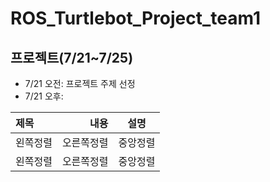 # ROS_Turtlebot_Project_team1


## 프로젝트(7/21~7/25)
- 7/21 오전: 프로젝트 주제 선정
- 7/21 오후:


|제목|내용|설명|
|:---|---:|:---:|
|왼쪽정렬|오른쪽정렬|중앙정렬|
|왼쪽정렬|오른쪽정렬|중앙정렬|
